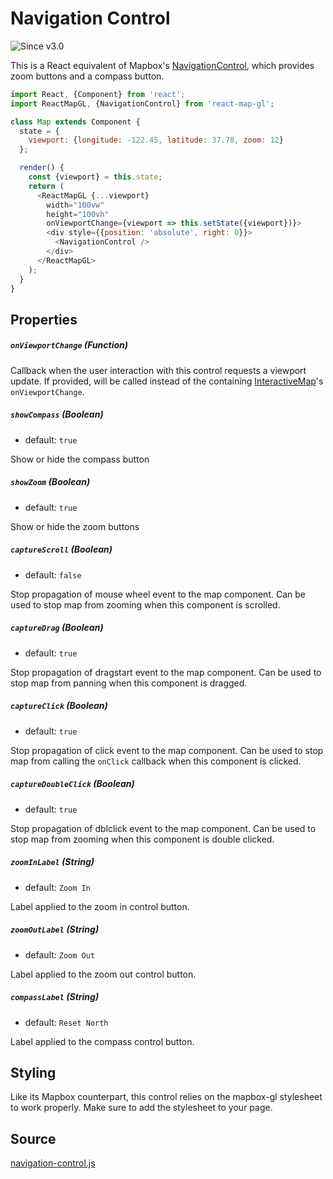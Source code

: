 # Navigation Control

![Since v3.0](https://img.shields.io/badge/since-v3.0-green)

This is a React equivalent of Mapbox's [NavigationControl](https://www.mapbox.com/mapbox-gl-js/api/#navigationcontrol),
which provides zoom buttons and a compass button.

```js
import React, {Component} from 'react';
import ReactMapGL, {NavigationControl} from 'react-map-gl';

class Map extends Component {
  state = {
    viewport: {longitude: -122.45, latitude: 37.78, zoom: 12}
  };

  render() {
    const {viewport} = this.state;
    return (
      <ReactMapGL {...viewport}
        width="100vw"
        height="100vh"
        onViewportChange={viewport => this.setState({viewport})}>
        <div style={{position: 'absolute', right: 0}}>
          <NavigationControl />
        </div>
      </ReactMapGL>
    );
  }
}
```

## Properties

##### `onViewportChange` (Function)

Callback when the user interaction with this control requests a viewport update. If provided, will be called instead of the containing [InteractiveMap](/docs/api-reference/interactive-map.md)'s `onViewportChange`.

##### `showCompass` (Boolean)

- default: `true`

Show or hide the compass button

##### `showZoom` (Boolean)

- default: `true`

Show or hide the zoom buttons

##### `captureScroll` (Boolean)

- default: `false`

Stop propagation of mouse wheel event to the map component. Can be used to stop map from zooming when this component is scrolled.

##### `captureDrag` (Boolean)

- default: `true`

Stop propagation of dragstart event to the map component. Can be used to stop map from panning when this component is dragged.

##### `captureClick` (Boolean)

- default: `true`

Stop propagation of click event to the map component. Can be used to stop map from calling the `onClick` callback when this component is clicked.

##### `captureDoubleClick` (Boolean)

- default: `true`

Stop propagation of dblclick event to the map component. Can be used to stop map from zooming when this component is double clicked.

##### `zoomInLabel` (String)

- default: `Zoom In`

Label applied to the zoom in control button.

##### `zoomOutLabel` (String)

- default: `Zoom Out`

Label applied to the zoom out control button.

##### `compassLabel` (String)

- default: `Reset North`

Label applied to the compass control button.

## Styling

Like its Mapbox counterpart, this control relies on the mapbox-gl stylesheet to work properly. Make sure to add the stylesheet to your page.

## Source

[navigation-control.js](https://github.com/uber/react-map-gl/tree/5.2-release/src/api-reference/navigation-control.js)

